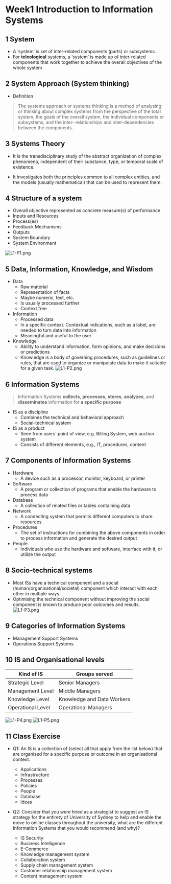# Week1 Introduction to Information Systems

## 1 System

* A ‘system’ is set of inter-related components (parts) or subsystems.
* For **teleological** systems, a ‘system’ is made up of inter-related components that work together to achieve the overall objectives of the whole system

## 2 System Approach (System thinking)

* Definition

> The systems approach or systems thinking is a method of analysing or thinking about complex systems from the perspective of the total system, the goals of the overall system, the individual components or subsystems, and the inter- relationships and inter-dependencies between the components.

## 3 Systems Theory

* It is the transdisciplinary study of the abstract organization of complex phenomena, independent of their substance, type, or temporal scale of existence.

* It investigates both the principles common to all complex entities, and the models (usually mathematical) that can be used to represent them.

## 4 Structure of a system

* Overall objective represented as concrete measure(s) of performance
* Inputs and Resources
* Process(es)
* Feedback Mechanisms
* Outputs
* System Boundary
* System Environment

![L1-P1.png](picture/L1-P1.png)

## 5 Data, Information, Knowledge, and Wisdom

* Data
  * Raw material
  * Representation of facts
  * Maybe numeric, text, etc.
  * Is usually processed further
  * Context free
* Information
  * Processed data
  * In a specific context. Contextual indications, such as a label, are needed to turn data into information
  * Meaningful and useful to the user
* Knowledge
  * Ability to understand information, form opinions, and make decisions or predictions
  * Knowledge is a body of governing procedures, such as guidelines or rules, that are used to organize or manipulate data to make it suitable for a given task.
![L1-P2.png](picture/L1-P2.png)

## 6 Information Systems

> Information Systems **collects**, **processes**, **stores**, **analyzes**, and **disseminates** information for **a specific purpose**

* IS as a discipline
  * Combines the technical and behavioral approach
  * Social-technical system
* IS as a product
  * Seen from users’ point of view, e.g. Billing System, web auction system
  * Consists of different elements, e.g., IT, procedures, content

## 7 Components of Information Systems

* Hardware
  * A device such as a processor, monitor, keyboard, or printer
* Software
  * A program or collection of programs that enable the hardware to process data
* Database
  * A collection of related files or tables containing data
* Network
  * A connecting system that permits different computers to share resources
* Procedures
  * The set of instructions for combining the above components in order to process information and generate the desired output
* People
  * Individuals who use the hardware and software, interface with it, or utilize the output

## 8 Socio-technical systems

* Most ISs have a technical component and a social (human/organisational/societal) component which interact with each other in multiple ways.
* Optimising the technical component without improving the social component is known to produce poor outcomes and results.
![L1-P3.png](picture/L1-P3.png)

## 9 Categories of Information Systems

* Management Support Systems
* Operations Support Systems

## 10 IS and Organisational levels

| Kind of IS  | Groups served|
| ----------- | ----------- |
| Strategic Level      | Senior Managers            |
| Management Level     | Middle Managers            |
| Knowledge Level      | Knowledge and Data Workers |
| Operational Level    | Operational Managers       |

![L1-P4.png](picture/L1-P4.png)
![L1-P5.png](picture/L1-P5.png)

## 11 Class Exercise

* Q1: An IS is a collection of (select all that apply from the list below) that are organised for a specific purpose or outcome in an organisational context.
  * Applications
  * Infrastructure
  * Processes
  * Policies
  * People
  * Database
  * Ideas

* Q2: Consider that you were hired as a strategist to suggest an IS strategy for the entirety of University of Sydney to help and enable the move to online classes throughout the university, what are the different Information Systems that you would recommend (and why)?
  * IS Security
  * Business Intelligence
  * E-Commerce
  * Knowledge management system
  * Collaboration system
  * Supply chain management system
  * Customer relationship management system
  * Content management system
